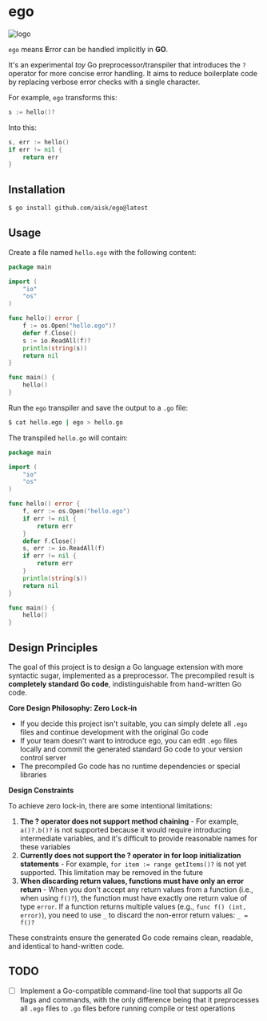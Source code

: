 # ego 

![logo](https://dev-to-uploads.s3.amazonaws.com/uploads/articles/tszc13irysyrnvg34lzp.png)

`ego` means **E**rror can be handled implicitly in **GO**.

It's an experimental *toy* Go preprocessor/transpiler that introduces the `?` operator for more concise error handling. It aims to reduce boilerplate code by replacing verbose error checks with a single character.

For example, `ego` transforms this:

```go
s := hello()?
```

Into this:

```go
s, err := hello()
if err != nil {
    return err
}
```

## Installation

```sh
$ go install github.com/aisk/ego@latest
```

## Usage

Create a file named `hello.ego` with the following content:

```go
package main

import (
	"io"
	"os"
)

func hello() error {
	f := os.Open("hello.ego")?
	defer f.Close()
	s := io.ReadAll(f)?
	println(string(s))
	return nil
}

func main() {
	hello()
}
```

Run the `ego` transpiler and save the output to a `.go` file:

```sh
$ cat hello.ego | ego > hello.go
```

The transpiled `hello.go` will contain:

```go
package main

import (
	"io"
	"os"
)

func hello() error {
	f, err := os.Open("hello.ego")
	if err != nil {
		return err
	}
	defer f.Close()
	s, err := io.ReadAll(f)
	if err != nil {
		return err
	}
	println(string(s))
	return nil
}

func main() {
	hello()
}

```

## Design Principles

The goal of this project is to design a Go language extension with more syntactic sugar, implemented as a preprocessor. The precompiled result is **completely standard Go code**, indistinguishable from hand-written Go code.

**Core Design Philosophy: Zero Lock-in**

- If you decide this project isn't suitable, you can simply delete all `.ego` files and continue development with the original Go code
- If your team doesn't want to introduce ego, you can edit `.ego` files locally and commit the generated standard Go code to your version control server
- The precompiled Go code has no runtime dependencies or special libraries

**Design Constraints**

To achieve zero lock-in, there are some intentional limitations:

1. **The ? operator does not support method chaining** - For example, `a()?.b()?` is not supported because it would require introducing intermediate variables, and it's difficult to provide reasonable names for these variables
2. **Currently does not support the ? operator in for loop initialization statements** - For example, `for item := range getItems()?` is not yet supported. This limitation may be removed in the future
3. **When discarding return values, functions must have only an error return** - When you don't accept any return values from a function (i.e., when using `f()?`), the function must have exactly one return value of type `error`. If a function returns multiple values (e.g., `func f() (int, error)`), you need to use `_` to discard the non-error return values: `_ = f()?`

These constraints ensure the generated Go code remains clean, readable, and identical to hand-written code.

## TODO

- [ ] Implement a Go-compatible command-line tool that supports all Go flags and commands, with the only difference being that it preprocesses all `.ego` files to `.go` files before running compile or test operations
